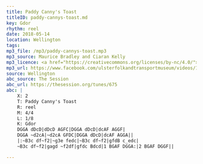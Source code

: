 ```yaml
---
title: Paddy Canny's Toast
titleID: paddy-cannys-toast.md
key: Gdor
rhythm: reel
date: 2018-05-14
location: Wellington
tags:
mp3_file: /mp3/paddy-cannys-toast.mp3
mp3_source: Maurice Bradley and Ciaran Kelly
mp3_licence: <a href="https://creativecommons.org/licenses/by-nc/4.0/">CC-BY-NC-4.0</a>
mp3_url: https://www.facebook.com/ulsterfolkandtransportmuseum/videos/1847834401954804/
source: Wellington
abc_source: The Session
abc_url: https://thesession.org/tunes/675
abc: |
    X: 2
    T: Paddy Canny's Toast
    R: reel
    M: 4/4
    L: 1/8
    K: Gdor
    DGGA dDcD|dDcD AGFC|DGGA dDcD|dcAF AGGF|
    DGGA ~d2cA|~d2cA GFDC|DGGA dDcD|dcAF AGGA||
    |:~B3c df~f2|~g3e fedc|~B3c df~f2|gfdB c_edc|
    ~B3c df~f2|gagd ~f2df|gfdc Bdcd|1 BGAF DGGA:|2 BGAF DGGF||

---
```

